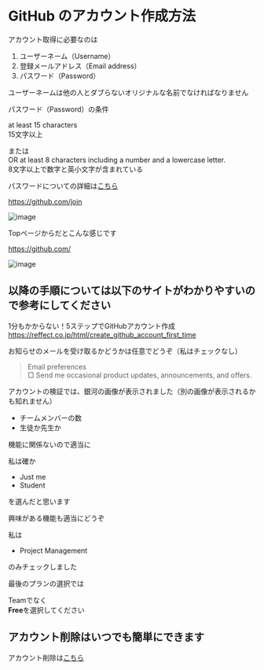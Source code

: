 # GitHub のアカウント作成方法

アカウント取得に必要なのは

1. ユーザーネーム（Username）
2. 登録メールアドレス（Email address）
3. パスワード（Password）

ユーザーネームは他の人とダブらないオリジナルな名前でなければなりません 

パスワード（Password）の条件

at least 15 characters  
15文字以上
 
または  
OR at least 8 characters including a number and a lowercase letter.   
8文字以上で数字と英小文字が含まれている

パスワードについての詳細は[こちら](https://docs.github.com/ja/authentication/keeping-your-account-and-data-secure/creating-a-strong-password)

https://github.com/join

![image](https://user-images.githubusercontent.com/112106066/194749610-19e48761-b8ac-4556-bc22-759b14c1fe65.png)

Topページからだとこんな感じです

https://github.com/

![image](https://user-images.githubusercontent.com/112106066/194749776-2890b25f-22bc-42bc-ab93-1ffd31a176b6.png)

## 以降の手順については以下のサイトがわかりやすいので参考にしてください

1分もかからない！5ステップでGitHubアカウント作成  
https://reffect.co.jp/html/create_github_account_first_time  

お知らせのメールを受け取るかどうかは任意でどうぞ（私はチェックなし）  

>Email preferences  
□ Send me occasional product updates, announcements, and offers.

アカウントの検証では、銀河の画像が表示されました（別の画像が表示されるかも知れません）  

- チームメンバーの数
- 生徒か先生か

機能に関係ないので適当に

私は確か

- Just me
- Student

を選んだと思います

興味がある機能も適当にどうぞ

私は

- Project Management

のみチェックしました

最後のプランの選択では

Teamでなく  
**Free**を選択してください

## アカウント削除はいつでも簡単にできます

アカウント削除は[こちら](deleteaccount.md)

